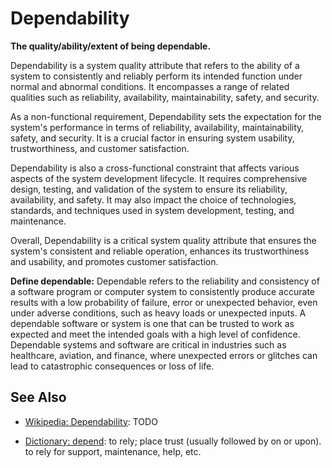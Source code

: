 # Dependability

**The quality/ability/extent of being dependable.**

<span data-chatgpt-prompt="explain dependability (system quality attribute, non-functional requirement, cross-functional constraint )">

Dependability is a system quality attribute that refers to the ability of a system to consistently and reliably perform its intended function under normal and abnormal conditions. It encompasses a range of related qualities such as reliability, availability, maintainability, safety, and security.

As a non-functional requirement, Dependability sets the expectation for the system's performance in terms of reliability, availability, maintainability, safety, and security. It is a crucial factor in ensuring system usability, trustworthiness, and customer satisfaction.

Dependability is also a cross-functional constraint that affects various aspects of the system development lifecycle. It requires comprehensive design, testing, and validation of the system to ensure its reliability, availability, and safety. It may also impact the choice of technologies, standards, and techniques used in system development, testing, and maintenance.

Overall, Dependability is a critical system quality attribute that ensures the system's consistent and reliable operation, enhances its trustworthiness and usability, and promotes customer satisfaction.

</span>

**Define dependable:** <span data-chatgpt-prompt="define dependable (computers and software)">Dependable refers to the reliability and consistency of a software program or computer system to consistently produce accurate results with a low probability of failure, error or unexpected behavior, even under adverse conditions, such as heavy loads or unexpected inputs. A dependable software or system is one that can be trusted to work as expected and meet the intended goals with a high level of confidence. Dependable systems and software are critical in industries such as healthcare, aviation, and finance, where unexpected errors or glitches can lead to catastrophic consequences or loss of life.</span>

## See Also

* [Wikipedia: Dependability](https://wikipedia.org/wiki/Dependability): TODO

* [Dictionary: depend](https://www.dictionary.com/browse/depend): to rely; place trust (usually followed by on or upon). to rely for support, maintenance, help, etc.
